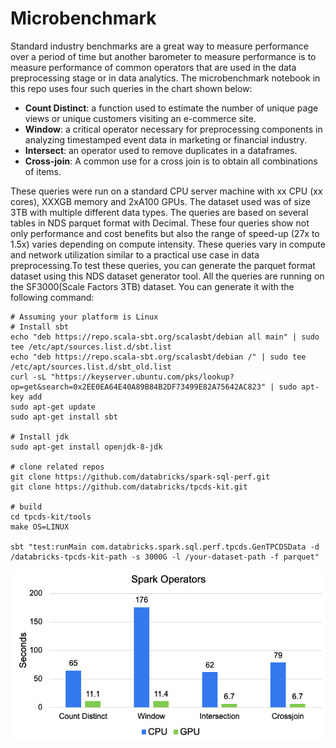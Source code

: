 # Microbenchmark

Standard industry benchmarks are a great way to measure performance over 
a period of time but another barometer to measure performance is to measure
performance of common operators that are used in the data preprocessing stage or in data analytics.
The microbenchmark notebook in this repo uses four such queries in the chart shown below:

- **Count Distinct**: a function used to estimate the number of unique page views or 
  unique customers visiting an e-commerce site.
- **Window**: a critical operator necessary for preprocessing components in analyzing
  timestamped event data in marketing or financial industry.
- **Intersect**: an operator used to remove duplicates in a dataframes.
- **Cross-join**: A common use for a cross join is to obtain all combinations of items.

These queries were run on a standard CPU server machine with xx CPU (xx cores),
XXXGB memory and  2xA100 GPUs. The dataset used was of size 3TB with multiple different data types.
The queries are based on several tables in NDS parquet format with Decimal. 
These four queries show not only performance and cost benefits but also the range of
speed-up (27x to 1.5x) varies depending on compute intensity. 
These queries vary in compute and network utilization similar to a practical use case in
data preprocessing.To test these queries, you can generate the parquet format dataset using
this NDS dataset generator tool. All the queries are running on the SF3000(Scale Factors 3TB) dataset.
You can generate it with the following command:
```
# Assuming your platform is Linux
# Install sbt
echo "deb https://repo.scala-sbt.org/scalasbt/debian all main" | sudo tee /etc/apt/sources.list.d/sbt.list
echo "deb https://repo.scala-sbt.org/scalasbt/debian /" | sudo tee /etc/apt/sources.list.d/sbt_old.list
curl -sL "https://keyserver.ubuntu.com/pks/lookup?op=get&search=0x2EE0EA64E40A89B84B2DF73499E82A75642AC823" | sudo apt-key add
sudo apt-get update
sudo apt-get install sbt

# Install jdk 
sudo apt-get install openjdk-8-jdk

# clone related repos
git clone https://github.com/databricks/spark-sql-perf.git
git clone https://github.com/databricks/tpcds-kit.git

# build 
cd tpcds-kit/tools
make OS=LINUX

sbt "test:runMain com.databricks.spark.sql.perf.tpcds.GenTPCDSData -d /databricks-tpcds-kit-path -s 3000G -l /your-dataset-path -f parquet"
```

![microbenchmark-speedup](../../../docs/img/guides/microbm.png)
